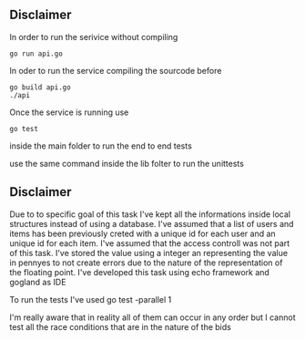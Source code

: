 ## Disclaimer

In order to run the serivice without compiling
```
go run api.go
```
In oder to run the service compiling the sourcode before
```
go build api.go
./api
```
Once the service is running use 
```
go test
```
inside the main folder to run the end to end tests

use the same command inside the lib folter
to run the unittests


## Disclaimer

Due to to specific goal of this task I've kept all the informations
inside local structures instead of using a database.
I've assumed that a list of users and items has been previously creted
with a unique id for each user and an unique id for
each item.
I've assumed that the access controll was not part of this task.
I've stored the value using a integer an representing the value in
pennyes to not create errors due to the nature of the representation
of the floating point.
I've developed this task using echo framework and gogland as IDE


To run the tests I've used go test -parallel 1

I'm really aware that in reality all of them can occur in any order
but I cannot test all the race conditions that are in the nature
of the bids
